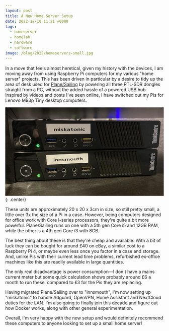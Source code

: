 ```yaml
---
layout: post
title: A New Home Server Setup
date: 2022-12-10 11:21 +0000
tags:
  - homeserver
  - homelab
  - hardware
  - software
image: /blog/2022/homeservers-small.jpg
---
```


In a move that feels almost heretical, given my history with the devices, I am moving away from using Raspberry Pi computers for my various "home server" projects. This has been driven in particular by a desire to tidy up the area of desk used for [Plane/Sailing](/hardware/planesailing) by powering all three RTL-SDR dongles straight from a PC, without the added hassle of a powered USB hub. Inspired by videos and posts I've seen online, I have switched out my Pis for Lenovo M93p Tiny desktop computers.

![Two Lenovo M93p Tiny PCs](/blog/2022/homeservers.jpg){: .center}

These units are approximately 20 x 20 x 3cm in size, so still pretty small, a little over 3x the size of a Pi in a case. However, being computers designed for office work with Core i-series processors, they're quite a bit more powerful. Plane/Sailing runs on one with a 5th gen Core i5 and 12GB RAM, while the other is a 4th gen Core i3 with 8GB.

The best thing about these is that they're cheap and available. With a bit of luck they can be bought for around £40 on eBay, a similar cost to a Raspberry Pi 4, or maybe even less once you factor in a case and storage. And, unlike Pis with their current lead time problems, refurbished ex-office machines like this are readily available in large quantities.

The only real disadvantage is power consumption&mdash;I don't have a mains current meter but some quick calculation shows probably around £6 a month to run these, compared to £3 for the Pis they are replacing.

Having migrated Plane/Sailing over to "innsmouth", I'm now setting up "miskatonic" to handle Adguard, OpenVPN, Home Assistant and NextCloud duties for the LAN. I'm also going to finally join this decade and figure out how Docker works, along with other general experimentation.

Overall, I'm very happy with the new setup and would definitely recommend these computers to anyone looking to set up a small home server!